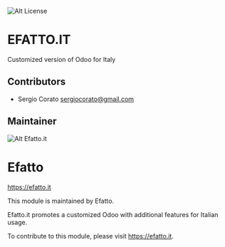 ![Alt License](https://img.shields.io/badge/licence-LGPL--3-blue.svg) 


EFATTO.IT
====================================

Customized version of Odoo for Italy


Contributors
------------

* Sergio Corato <sergiocorato@gmail.com>

Maintainer
----------

![Alt Efatto.it](https://efatto.it/wp-content/uploads/2017/05/eFattoitacle.png "http://efatto.it") 

Efatto
=======================

https://efatto.it

This module is maintained by Efatto.

Efatto.it promotes a customized Odoo with additional features for Italian usage.

To contribute to this module, please visit https://efatto.it.

